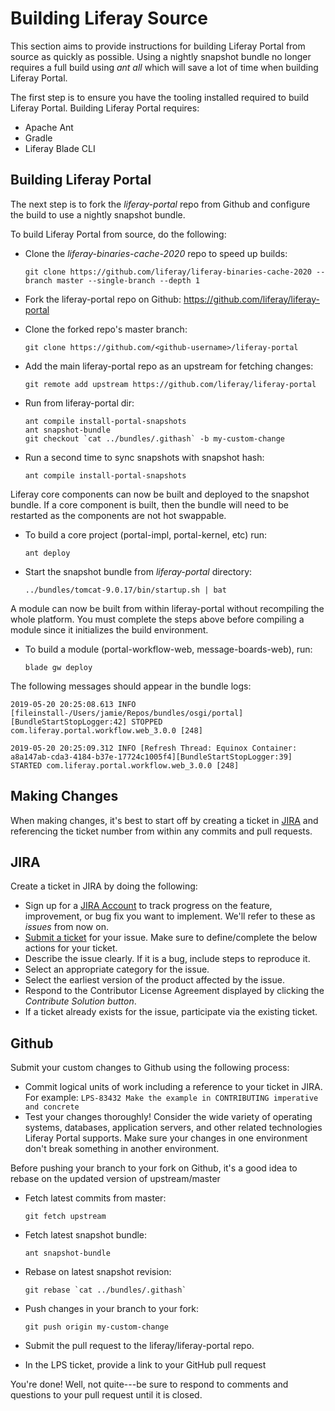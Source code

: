 # Building Liferay Source 

This section aims to provide instructions for building Liferay Portal from source as quickly as possible. Using a nightly snapshot bundle no longer requires a full build using *ant all* which will save a lot of time when building Liferay Portal.

The first step is to ensure you have the tooling installed required to build Liferay Portal. Building Liferay Portal requires:

* Apache Ant
* Gradle
* Liferay Blade CLI

## Building Liferay Portal

The next step is to fork the *liferay-portal* repo from Github and configure the build to use a nightly snapshot bundle.

To build Liferay Portal from source, do the following:

* Clone the *liferay-binaries-cache-2020* repo to speed up builds:

    ```
    git clone https://github.com/liferay/liferay-binaries-cache-2020 --branch master --single-branch --depth 1
    ```

* Fork the liferay-portal repo on Github: https://github.com/liferay/liferay-portal
* Clone the forked repo's master branch:

    ```
    git clone https://github.com/<github-username>/liferay-portal
    ```

* Add the main liferay-portal repo as an upstream for fetching changes:

    ```
    git remote add upstream https://github.com/liferay/liferay-portal
    ```

* Run from liferay-portal dir:

    ```
    ant compile install-portal-snapshots
    ant snapshot-bundle
    git checkout `cat ../bundles/.githash` -b my-custom-change
    ```

* Run a second time to sync snapshots with snapshot hash:

    ```
    ant compile install-portal-snapshots
    ```

Liferay core components can now be built and deployed to the snapshot bundle.  If a core component is built, then the bundle will need to be restarted as the components are not hot swappable.

* To build a core project (portal-impl, portal-kernel, etc) run:

    ```
    ant deploy
    ```

* Start the snapshot bundle from *liferay-portal* directory:

    ```
    ../bundles/tomcat-9.0.17/bin/startup.sh | bat
    ```

A module can now be built from within liferay-portal without recompiling the whole platform. You must complete the steps above before compiling a module since it initializes the build environment.

* To build a module (portal-workflow-web, message-boards-web), run:

    ```
    blade gw deploy
    ```

The following messages should appear in the bundle logs:

```
2019-05-20 20:25:08.613 INFO [fileinstall-/Users/jamie/Repos/bundles/osgi/portal][BundleStartStopLogger:42] STOPPED com.liferay.portal.workflow.web_3.0.0 [248]
```

```
2019-05-20 20:25:09.312 INFO [Refresh Thread: Equinox Container: a8a147ab-cda3-4184-b37e-17724c1005f4][BundleStartStopLogger:39] STARTED com.liferay.portal.workflow.web_3.0.0 [248]
```

## Making Changes

When making changes, it's best to start off by creating a ticket in [JIRA](https://issues.liferay.com/secure/Dashboard.jspa) and referencing the ticket number from within any commits and pull requests.

## JIRA

Create a ticket in JIRA by doing the following:

* Sign up for a [JIRA Account](https://issues.liferay.com/secure/Dashboard.jspa) to track progress on the feature, improvement, or bug fix you want to implement. We'll refer to these as *issues* from now on.
* [Submit a ticket](https://issues.liferay.com/secure/Dashboard.jspa) for your issue. Make sure to define/complete the below actions for your ticket.
* Describe the issue clearly. If it is a bug, include steps to reproduce it.
* Select an appropriate category for the issue.
* Select the earliest version of the product affected by the issue.
* Respond to the Contributor License Agreement displayed by clicking the *Contribute Solution button*.
* If a ticket already exists for the issue, participate via the existing ticket.

## Github

Submit your custom changes to Github using the following process:

* Commit logical units of work including a reference to your ticket in JIRA. For example: `LPS-83432 Make the example in CONTRIBUTING imperative and concrete`
* Test your changes thoroughly! Consider the wide variety of operating systems, databases, application servers, and other related technologies Liferay Portal supports. Make sure your changes in one environment don't break something in another environment.

Before pushing your branch to your fork on Github, it's a good idea to rebase on the updated version of upstream/master

* Fetch latest commits from master:

    ```
    git fetch upstream
    ```

* Fetch latest snapshot bundle:

    ```
    ant snapshot-bundle
    ```

* Rebase on latest snapshot revision:

    ```
    git rebase `cat ../bundles/.githash`
    ```

* Push changes in your branch to your fork:

    ```
    git push origin my-custom-change
    ```

* Submit the pull request to the liferay/liferay-portal repo.
* In the LPS ticket, provide a link to your GitHub pull request
  
You're done! Well, not quite---be sure to respond to comments and questions to your pull request until it is closed.